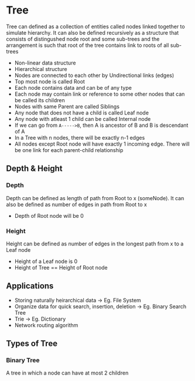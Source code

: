 # Tree
Tree can defined as a collection of entities called nodes linked together to simulate hierarchy.
It can also be defined recursively as a structure that consists of distingushed node root and some sub-trees and the arrangement is such that root of the tree contains link to roots of all sub-trees 

- Non-linear data structure
- Hierarchical structure
- Nodes are connected to each other by Undirectional links (edges)
- Top most node is called Root
- Each node contains data and can be of any type
- Each node may contain link or reference to some other nodes that    can be called its children
- Nodes with same Parent are called Siblings
- Any node that does not have a child is called Leaf node
- Any node with atleast 1 child can be called Internal node
- If we can go from `A----->B`, then A is ancestor of B and B is      descendant of A
- In a Tree with n nodes, there will be exactly n-1 edges
- All nodes except Root node will have exactly 1 incoming edge.
  There will be one link for each parent-child relationship

## Depth & Height
### Depth
Depth can be defined as length of path from Root to x (someNode).
It can also be defined as number of edges in path from Root to x

- Depth of Root node will be 0

### Height
Height can be defined as number of edges in the longest path from x to a Leaf node

- Height of a Leaf node is 0
- Height of Tree == Height of Root node

## Applications
- Storing naturally heirarchical data -> Eg. File System
- Organize data for quick search, insertion, deletion -> Eg. Binary   Search Tree
- Trie -> Eg. Dictionary
- Network routing algorithm

## Types of Tree
### Binary Tree
A tree in which a node can have at most 2 children